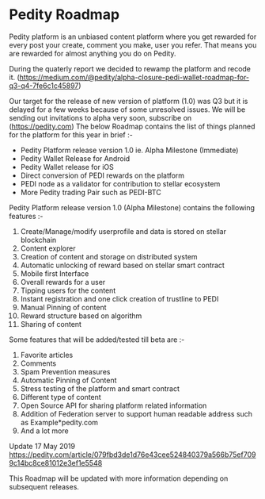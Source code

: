 # Pedity Roadmap
Pedity platform is an unbiased content platform where you get rewarded for every post your create, comment you make, user you refer. That means you are rewarded for almost anything you do on Pedity.

During the quaterly report we decided to rewamp the platform and recode it. (https://medium.com/@pedity/alpha-closure-pedi-wallet-roadmap-for-q3-q4-7fe6c1c45897)

Our target for the release of new version of platform (1.0) was Q3 but it is delayed for a few weeks because of some unresolved issues. We will be sending out invitations to alpha very soon, subscribe on (https://pedity.com)
The below Roadmap contains the list of things planned for the platform for this year in brief :-

- Pedity Platform release version 1.0 ie. Alpha Milestone (Immediate)
- Pedity Wallet Release for Android 
- Pedity Wallet release for iOS
- Direct conversion of PEDI rewards on the platform
- PEDI node as a validator for contribution to stellar ecosystem
- More Pedity trading Pair such as PEDI-BTC

Pedity Platform release version 1.0 (Alpha Milestone) contains the following features :-
1. Create/Manage/modify userprofile and data is stored on stellar blockchain
2. Content explorer 
3. Creation of content and storage on distributed system
4. Automatic unlocking of reward based on stellar smart contract
5. Mobile first Interface 
6. Overall rewards for a user
7. Tipping users for the content
8. Instant registration and one click creation of trustline to PEDI
9. Manual Pinning of content
10. Reward structure based on algorithm
11. Sharing of content

Some features that will be added/tested till beta are :-
1. Favorite articles
2. Comments
3. Spam Prevention measures
4. Automatic Pinning of Content
5. Stress testing of the platform and smart contract
6. Different type of content 
7. Open Source API for sharing platform related information
8. Addition of Federation server to support human readable address such as Example*pedity.com
9. And a lot more

Update 17 May 2019
https://pedity.com/article/079fbd3de1d76e43cee524840379a566b75ef7099c14bc8ce81012e3ef1e5548

This Roadmap will be updated with more information depending on subsequent releases.

